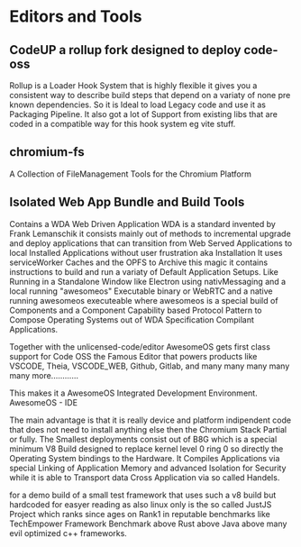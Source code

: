 # Editors and Tools

## CodeUP a rollup fork designed to deploy code-oss
Rollup is a Loader Hook System that is highly flexible it gives you a consistent way to describe build steps that depend on
a variaty of none pre known dependencies. So it is Ideal to load Legacy code and use it as Packaging Pipeline. It also got
a lot of Support from existing libs that are coded in a compatible way for this hook system eg vite stuff.

## chromium-fs 
A Collection of FileManagement Tools for the Chromium Platform

## Isolated Web App Bundle and Build Tools
Contains a WDA Web Driven Application WDA is a standard invented by Frank Lemanschik it consists mainly out of methods to incremental upgrade 
and deploy applications that can transition from Web Served Applications to local Installed Applications without user frustration aka Installation
It uses serviceWorker Caches and the OPFS to Archive this magic it contains instructions to build and run a variaty of Default Application
Setups. Like Running in a Standalone Window like Electron using nativMessaging and a local running "awesomeos" Executable binary or WebRTC and a 
native running awesomeos executeable where awesomeos is a special build of Components and a Component Capability based Protocol Pattern to 
Compose Operating Systems out of WDA Specification Compilant Applications. 

Together with the unlicensed-code/editor AwesomeOS gets first class support for Code OSS the Famous Editor that powers products like
VSCODE, Theia, VSCODE_WEB, Github, Gitlab, and many many many many many more............

This makes it a AwesomeOS Integrated Development Environment. AwesomeOS - IDE

The main advantage is that it is really device and platform indipendent code that does not need to install anything else then the Chromium Stack
Partial or fully. The Smallest deployments consist out of B8G which is a special minimum V8 Build designed to replace kernel level 0 ring 0 so 
directly the Operating System bindings to the Hardware. It Compiles Applications via special Linking of Application Memory and advanced Isolation
for Security while it is able to Transport data Cross Application via so called Handels. 

for a demo build of a small test framework that uses such a v8 build but hardcoded for easyer reading as also linux only is the so called JustJS Project which ranks since ages 
on Rank1 in reputable benchmarks like TechEmpower Framework Benchmark above Rust above Java above many evil optimized c++ frameworks.



